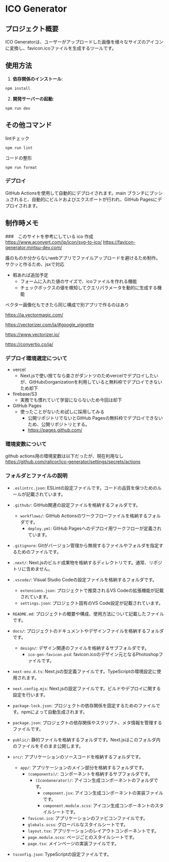 # ICO Generator

## プロジェクト概要

ICO Generatorは、ユーザーがアップロードした画像を様々なサイズのアイコンに変換し、favicon.icoファイルを生成するツールです。

## 使用方法

1. **依存関係のインストール**:

```sh
npm install
```

2. **開発サーバーの起動**:

```
npm run dev
```

## その他コマンド

lintチェック

```
npm run lint
```

コードの整形

```
npm run format
```

### デプロイ

GitHub Actionsを使用して自動的にデプロイされます。main ブランチにプッシュされると、自動的にビルドおよびエクスポートが行われ、GitHub Pagesにデプロイされます。

## 制作時メモ

###　このサイトを参考にしている
ico 作成
https://www.aconvert.com/jp/icon/svg-to-ico/
https://favicon-generator.mintsu-dev.com/

誰のものか分からないwebアプリでファイルアップロードを避けるため制作。
サクッと作るため、jsxで対応

- 暇あれば追加予定
  - フォームに入れた値のサイズで、icoファイルを作れる機能
  - チェックボックスの値を検知してクエリパラメータを動的に生成する機能

ベクター画像化もできたら同じ構成で別アプリで作るのはあり

https://ja.vectormagic.com/

https://vectorizer.com/ja/#google_vignette

https://www.vectorizer.io/

https://convertio.co/ja/

### デプロイ環境選定について

- vercel
  - Next.jsで使い捨てなら楽さがダントツのためvercelでデプロイしたいが、GitHubのorganizationを利用していると無料枠でデプロイできないため却下
- firebase/S3
  - 実務でも慣れていて学習にならないため今回は却下
- GitHub Pages
  - 使ったことがないため試しに採用してみる
    - 公開リポジトリでないとGitHub Pagesの無料枠でデプロイできないため、公開リポジトリとする。
    - https://pages.github.com/

### 環境変数について

github actions用の環境変数は以下だったが、現在利用なし
https://github.com/ralicor/ico-generator/settings/secrets/actions

### フォルダとファイルの説明

- `.eslintrc.json`: ESLintの設定ファイルです。コードの品質を保つためのルールが記載されています。

- `.github/`: GitHub関連の設定ファイルを格納するフォルダです。

  - `workflows/`: GitHub Actionsのワークフローファイルを格納するフォルダです。
    - `deploy.yml`: GitHub Pagesへのデプロイ用ワークフローが定義されています。

- `.gitignore`: Gitがバージョン管理から無視するファイルやフォルダを指定するためのファイルです。

- `.next/`: Next.jsのビルド成果物を格納するディレクトリです。通常、リポジトリに含めません。

- `.vscode/`: Visual Studio Codeの設定ファイルを格納するフォルダです。

  - `extensions.json`: プロジェクトで推奨されるVS Codeの拡張機能が記載されています。
  - `settings.json`: プロジェクト固有のVS Code設定が記載されています。

- `README.md`: プロジェクトの概要や構成、使用方法について記載したファイルです。

- `docs/`: プロジェクトのドキュメントやデザインファイルを格納するフォルダです。

  - `design/`: デザイン関連のファイルを格納するサブフォルダです。
    - `ico-gen-favicon.psd`: favicon.icoのデザイン元となるPhotoshopファイルです。

- `next-env.d.ts`: Next.jsの型定義ファイルです。TypeScriptの環境設定に使用されます。

- `next.config.mjs`: Next.jsの設定ファイルです。ビルドやデプロイに関する設定を行います。

- `package-lock.json`: プロジェクトの依存関係を固定するためのファイルです。npmによって自動生成されます。

- `package.json`: プロジェクトの依存関係やスクリプト、メタ情報を管理するファイルです。

- `public/`: 静的ファイルを格納するフォルダです。Next.jsはこのフォルダ内のファイルをそのまま公開します。

- `src/`: アプリケーションのソースコードを格納するフォルダです。

  - `app/`: アプリケーションのメイン部分を格納するフォルダです。
    - `(components)/`: コンポーネントを格納するサブフォルダです。
      - `(IconGenerator)/`: アイコン生成コンポーネントのフォルダです。
        - `component.jsx`: アイコン生成コンポーネントの実装ファイルです。
        - `component.module.scss`: アイコン生成コンポーネントのスタイルシートです。
    - `favicon.ico`: アプリケーションのファビコンファイルです。
    - `globals.scss`: グローバルなスタイルシートです。
    - `layout.tsx`: アプリケーションのレイアウトコンポーネントです。
    - `page.module.scss`: ページごとのスタイルシートです。
    - `page.tsx`: メインページの実装ファイルです。

- `tsconfig.json`: TypeScriptの設定ファイルです。
